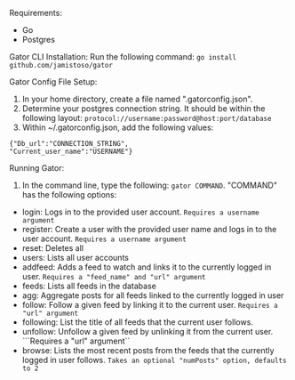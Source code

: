 Requirements:
* Go
* Postgres

Gator CLI Installation:
Run the following command: ```go install github.com/jamistoso/gator```

Gator Config File Setup:
1. In your home directory, create a file named ".gatorconfig.json".
2. Determine your postgres connection string. It should be within the following layout: ```protocol://username:password@host:port/database```
3. Within ~/.gatorconfig.json, add the following values: 
```
{"Db_url":"CONNECTION_STRING",
"Current_user_name":"USERNAME"}
```

Running Gator:
1. In the command line, type the following: ```gator COMMAND```. 
"COMMAND" has the following options:  
* login: Logs in to the provided user account. ```Requires a username argument```
* register: Create a user with the provided user name and logs in to the user account. ```Requires a username argument```
* reset: Deletes all 
* users: Lists all user accounts
* addfeed: Adds a feed to watch and links it to the currently logged in user. ```Requires a "feed_name" and "url" argument```
* feeds: Lists all feeds in the database
* agg: Aggregate posts for all feeds linked to the currently logged in user
* follow: Follow a given feed by linking it to the current user. ```Requires a "url" argument```
* following: List the title of all feeds that the current user follows.
* unfollow: Unfollow a given feed by unlinking it from the current user. ```Requires a "url" argument``
* browse: Lists the most recent posts from the feeds that the currently logged in user follows. ```Takes an optional "numPosts" option, defaults to 2```

